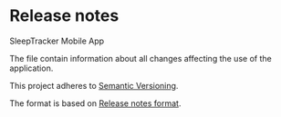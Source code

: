 # Release notes

SleepTracker Mobile App

The file contain information about all changes affecting the use of the application.

This project adheres to [Semantic Versioning](https://semver.org/spec/v2.0.0.html).

The format is based on [Release notes format](https://github.com/ios-course/swiftcowboys-team-project/wiki/Release-notes-format).
